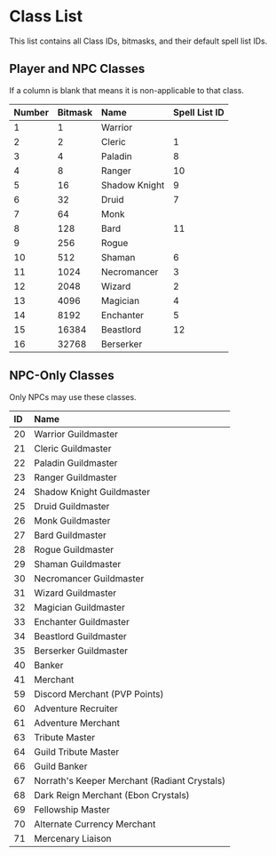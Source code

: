 # Class List

This list contains all Class IDs, bitmasks, and their default spell list IDs.

## Player and NPC Classes

If a column is blank that means it is non-applicable to that class.

| Number | Bitmask | Name | Spell List ID |
| :--- | :--- | :--- | :--- |
| 1 | 1 | Warrior |  |
| 2 | 2 | Cleric | 1 |
| 3 | 4 | Paladin | 8 |
| 4 | 8 | Ranger | 10 |
| 5 | 16 | Shadow Knight | 9 |
| 6 | 32 | Druid | 7 |
| 7 | 64 | Monk |  |
| 8 | 128 | Bard | 11 |
| 9 | 256 | Rogue |  |
| 10 | 512 | Shaman | 6 |
| 11 | 1024 | Necromancer | 3 |
| 12 | 2048 | Wizard | 2 |
| 13 | 4096 | Magician | 4 |
| 14 | 8192 | Enchanter | 5 |
| 15 | 16384 | Beastlord | 12 |
| 16 | 32768 | Berserker |  |

## NPC-Only Classes

Only NPCs may use these classes.

| ID | Name |
| :--- | :--- |
| 20 | Warrior Guildmaster |
| 21 | Cleric Guildmaster |
| 22 | Paladin Guildmaster |
| 23 | Ranger Guildmaster |
| 24 | Shadow Knight Guildmaster |
| 25 | Druid Guildmaster |
| 26 | Monk Guildmaster |
| 27 | Bard Guildmaster |
| 28 | Rogue Guildmaster |
| 29 | Shaman Guildmaster |
| 30 | Necromancer Guildmaster |
| 31 | Wizard Guildmaster |
| 32 | Magician Guildmaster |
| 33 | Enchanter Guildmaster |
| 34 | Beastlord Guildmaster |
| 35 | Berserker Guildmaster |
| 40 | Banker |
| 41 | Merchant |
| 59 | Discord Merchant (PVP Points) |
| 60 | Adventure Recruiter |
| 61 | Adventure Merchant |
| 63 | Tribute Master |
| 64 | Guild Tribute Master |
| 66 | Guild Banker |
| 67 | Norrath's Keeper Merchant (Radiant Crystals) |
| 68 | Dark Reign Merchant (Ebon Crystals) |
| 69 | Fellowship Master |
| 70 | Alternate Currency Merchant |
| 71 | Mercenary Liaison  |

